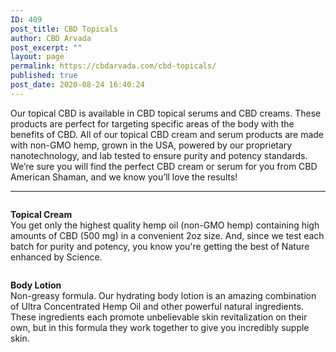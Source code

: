 ```yaml
---
ID: 409
post_title: CBD Topicals
author: CBD Arvada
post_excerpt: ""
layout: page
permalink: https://cbdarvada.com/cbd-topicals/
published: true
post_date: 2020-08-24 16:40:24
---
```

<!-- wp:paragraph -->
<p>Our topical CBD is available in CBD topical serums and CBD creams. These products are perfect for targeting specific areas of the body with the benefits of CBD. All of our topical CBD cream and serum products are made with non-GMO hemp, grown in the USA, powered by our proprietary nanotechnology, and lab tested to ensure purity and potency standards. We’re sure you will find the perfect CBD cream or serum for you from CBD American Shaman, and we know you’ll love the results!</p>
<!-- /wp:paragraph -->

<!-- wp:separator {"className":"is-style-wide"} -->
<hr class="wp-block-separator is-style-wide"/>
<!-- /wp:separator -->

<!-- wp:columns -->
<div class="wp-block-columns"><!-- wp:column {"width":33.33} -->
<div class="wp-block-column" style="flex-basis:33.33%"><!-- wp:image {"id":411,"sizeSlug":"large"} -->
<figure class="wp-block-image size-large"><img src="https://cbdarvada.com/wp-content/uploads/2020/08/anti-inflammatory-topical-cream.jpg" alt="" class="wp-image-411"/></figure>
<!-- /wp:image --></div>
<!-- /wp:column -->

<!-- wp:column {"width":66.66} -->
<div class="wp-block-column" style="flex-basis:66.66%"><!-- wp:paragraph -->
<p><strong>Topical Cream</strong><br>You get only the highest quality hemp oil (non-GMO hemp) containing high amounts of CBD (500 mg) in a convenient 2oz size. And, since we test each batch for purity and potency, you know you're getting the best of Nature enhanced by Science.</p>
<!-- /wp:paragraph --></div>
<!-- /wp:column --></div>
<!-- /wp:columns -->

<!-- wp:columns -->
<div class="wp-block-columns"><!-- wp:column {"width":33.33} -->
<div class="wp-block-column" style="flex-basis:33.33%"><!-- wp:image {"id":412,"sizeSlug":"large"} -->
<figure class="wp-block-image size-large"><img src="https://cbdarvada.com/wp-content/uploads/2020/08/hydrating-body-lotion.png" alt="" class="wp-image-412"/></figure>
<!-- /wp:image --></div>
<!-- /wp:column -->

<!-- wp:column {"width":66.66} -->
<div class="wp-block-column" style="flex-basis:66.66%"><!-- wp:paragraph -->
<p><strong>Body Lotion</strong><br>Non-greasy formula. Our hydrating body lotion is an amazing combination of Ultra Concentrated Hemp Oil and other powerful natural ingredients. These ingredients each promote unbelievable skin revitalization on their own, but in this formula they work together to give you incredibly supple skin.</p>
<!-- /wp:paragraph --></div>
<!-- /wp:column --></div>
<!-- /wp:columns -->